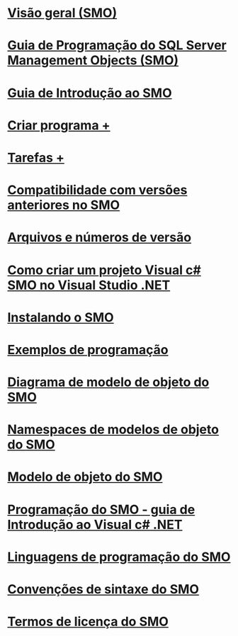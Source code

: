 # [Visão geral (SMO)](overview-smo.md)
# [Guia de Programação do SQL Server Management Objects (SMO)](sql-server-management-objects-smo-programming-guide.md)
# [Guia de Introdução ao SMO](getting-started-in-smo.md)
# [Criar programa +](../../relational-databases/server-management-objects-smo/create-program/calling-methods.md)
# [Tarefas +](../../relational-databases/server-management-objects-smo/tasks/backing-up-and-restoring-databases-and-transaction-logs.md)

# [Compatibilidade com versões anteriores no SMO](backward-compatibility-in-smo.md)
# [Arquivos e números de versão](files-and-version-numbers.md)
# [Como criar um projeto Visual c# SMO no Visual Studio .NET](how-to-create-a-visual-csharp-smo-project-in-visual-studio-net.md)
# [Instalando o SMO](installing-smo.md)
# [Exemplos de programação](link-to-programming-samples.md)
# [Diagrama de modelo de objeto do SMO](smo-object-model-diagram.md)
# [Namespaces de modelos de objeto do SMO](smo-object-model-namespaces.md)
# [Modelo de objeto do SMO](smo-object-model.md)
# [Programação do SMO - guia de Introdução ao Visual c# .NET](smo-programming-getting-started-in-visual-csharp-net.md)
# [Linguagens de programação do SMO](smo-programming-languages.md)
# [Convenções de sintaxe do SMO](smo-syntax-conventions.md)
# [Termos de licença do SMO](smo-license-terms.md)
